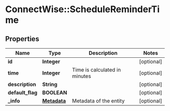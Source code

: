# ConnectWise::ScheduleReminderTime

## Properties
Name | Type | Description | Notes
------------ | ------------- | ------------- | -------------
**id** | **Integer** |  | [optional] 
**time** | **Integer** | Time is calculated in minutes | [optional] 
**description** | **String** |  | [optional] 
**default_flag** | **BOOLEAN** |  | [optional] 
**_info** | [**Metadata**](Metadata.md) | Metadata of the entity | [optional] 


